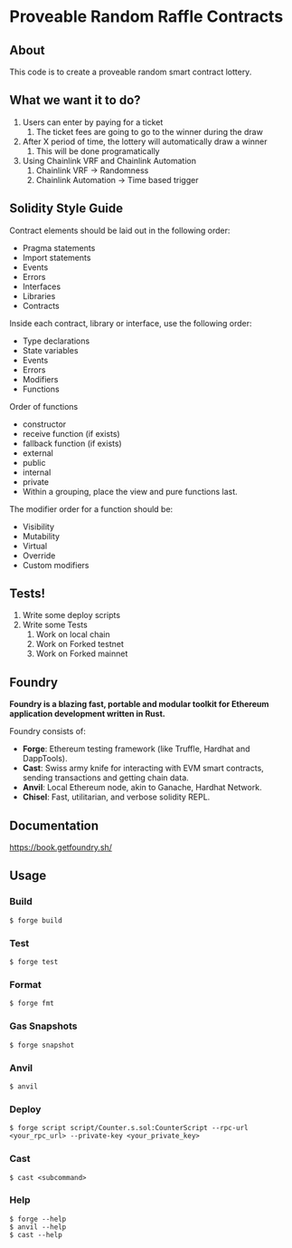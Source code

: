 # Proveable Random Raffle Contracts

## About

This code is to create a proveable random smart contract lottery.

## What we want it to do?

1. Users can enter by paying for a ticket
   1. The ticket fees are going to go to the winner during the draw
2. After X period of time, the lottery will automatically draw a winner
   1. This will be done programatically
3. Using Chainlink VRF and Chainlink Automation
   1. Chainlink VRF -> Randomness
   2. Chainlink Automation -> Time based trigger

## Solidity Style Guide

Contract elements should be laid out in the following order:

- Pragma statements
- Import statements
- Events
- Errors
- Interfaces
- Libraries
- Contracts

Inside each contract, library or interface, use the following order:

- Type declarations
- State variables
- Events
- Errors
- Modifiers
- Functions

Order of functions

- constructor
- receive function (if exists)
- fallback function (if exists)
- external
- public
- internal
- private
- Within a grouping, place the view and pure functions last.

The modifier order for a function should be:

- Visibility
- Mutability
- Virtual
- Override
- Custom modifiers

## Tests!

1. Write some deploy scripts
2. Write some Tests
   1. Work on local chain
   2. Work on Forked testnet
   3. Work on Forked mainnet

## Foundry

**Foundry is a blazing fast, portable and modular toolkit for Ethereum application development written in Rust.**

Foundry consists of:

- **Forge**: Ethereum testing framework (like Truffle, Hardhat and DappTools).
- **Cast**: Swiss army knife for interacting with EVM smart contracts, sending transactions and getting chain data.
- **Anvil**: Local Ethereum node, akin to Ganache, Hardhat Network.
- **Chisel**: Fast, utilitarian, and verbose solidity REPL.

## Documentation

https://book.getfoundry.sh/

## Usage

### Build

```shell
$ forge build
```

### Test

```shell
$ forge test
```

### Format

```shell
$ forge fmt
```

### Gas Snapshots

```shell
$ forge snapshot
```

### Anvil

```shell
$ anvil
```

### Deploy

```shell
$ forge script script/Counter.s.sol:CounterScript --rpc-url <your_rpc_url> --private-key <your_private_key>
```

### Cast

```shell
$ cast <subcommand>
```

### Help

```shell
$ forge --help
$ anvil --help
$ cast --help
```
